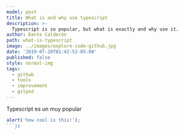 ```yaml
---
model: post
title: What is and why use typescript
description: >-
  Typescript is so popular, but what is exactly and why use it.
author: Dante Calderón
path: what-is-typescript
image: ../images/explore-code-github.jpg
date: '2019-07-20T01:42:52-05:00'
published: false
style: normal-img
tags:
  - github
  - tools
  - improvement
  - gitpod
---
```


Typescript es un muy popular

<!-- `gist:dantehemerson/0c74084bec43cc5eea5eef74b30462ef` -->

```js:title=src/app/example-file.js
alert('how cool is this!');
```js
